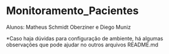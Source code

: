 # Monitoramento_Pacientes
Alunos: Matheus Schmidt Oberziner e Diego Muniz






*Caso haja dúvidas para configuração de ambiente, há algumas observações que pode ajudar no outros arquivos README.md